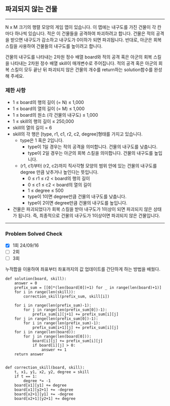 ## 파괴되지 않는 건물

---

N x M 크기의 행렬 모양의 게임 맵이 있습니다. 
이 맵에는 내구도를 가진 건물이 각 칸마다 하나씩 있습니다. 
적은 이 건물들을 공격하여 파괴하려고 합니다. 
건물은 적의 공격을 받으면 내구도가 감소하고 내구도가 0이하가 되면 파괴됩니다. 
반대로, 아군은 회복 스킬을 사용하여 건물들의 내구도를 높이려고 합니다.

건물의 내구도를 나타내는 2차원 정수 배열 board와 
적의 공격 혹은 아군의 회복 스킬을 나타내는 2차원 정수 배열 skill이 
매개변수로 주어집니다. 적의 공격 혹은 아군의 회복 스킬이 모두 끝난 뒤 
파괴되지 않은 건물의 개수를 return하는 solution함수를 완성해 주세요.

### 제한 사항

- 1 ≤ board의 행의 길이 (= N) ≤ 1,000
- 1 ≤ board의 열의 길이 (= M) ≤ 1,000
- 1 ≤ board의 원소 (각 건물의 내구도) ≤ 1,000
- 1 ≤ skill의 행의 길이 ≤ 250,000
- skill의 열의 길이 = 6
- skill의 각 행은 [type, r1, c1, r2, c2, degree]형태를 가지고 있습니다.
  - type은 1 혹은 2입니다.
    - type이 1일 경우는 적의 공격을 의미합니다. 건물의 내구도를 낮춥니다.
    - type이 2일 경우는 아군의 회복 스킬을 의미합니다. 건물의 내구도를 높입니다.
  - (r1, c1)부터 (r2, c2)까지 직사각형 모양의 범위 안에 있는 건물의 내구도를 degree 만큼 낮추거나 높인다는 뜻입니다.
    - 0 ≤ r1 ≤ r2 < board의 행의 길이
    - 0 ≤ c1 ≤ c2 < board의 열의 길이
    - 1 ≤ degree ≤ 500
    - type이 1이면 degree만큼 건물의 내구도를 낮춥니다.
    - type이 2이면 degree만큼 건물의 내구도를 높입니다.
- 건물은 파괴되었다가 회복 스킬을 받아 내구도가 1이상이 되면 파괴되지 않은 상태가 됩니다. 즉, 최종적으로 건물의 내구도가 1이상이면 파괴되지 않은 건물입니다.

---
### Problem Solved Check
- [X] 1회  24/09/16
- [ ] 2회
- [ ] 3회

누적합을 이용하여 좌표부터 좌표까지의 값 업데이트를 간단하게 하는 방법을 배웠다.
~~~
def solution(board, skill):
    answer = 0
    prefix_sum = [[0]*(len(board[0])+1) for _ in range(len(board)+1)]
    for i in range(len(skill)):
        correction_skill(prefix_sum, skill[i])

    for i in range(len(prefix_sum)-1):
        for j in range(len(prefix_sum[0])-1):
            prefix_sum[i][j+1] += prefix_sum[i][j]
    for j in range(len(prefix_sum[0])-1):
        for i in range(len(prefix_sum)-1):
            prefix_sum[i+1][j] += prefix_sum[i][j]
    for i in range(len(board)):
        for j in range(len(board[0])):
            board[i][j] += prefix_sum[i][j]
            if board[i][j] > 0:
                answer += 1
    return answer


def correction_skill(board, skill):
    t, x1, y1, x2, y2, degree = skill
    if t == 1:
        degree *= -1
    board[x1][y1] += degree
    board[x1][y2+1] += -degree
    board[x2+1][y1] += -degree
    board[x2+1][y2+1] += degree
    
~~~